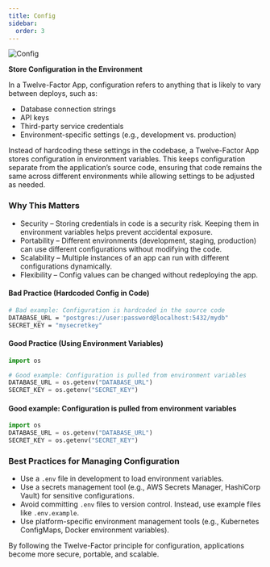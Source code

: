 ```yaml
---
title: Config
sidebar:
  order: 3
---
```


![Config](/img/12factor/3_config.webp)

**Store Configuration in the Environment**

In a Twelve-Factor App, configuration refers to anything that is likely to vary between deploys, such as:

- Database connection strings
- API keys
- Third-party service credentials
- Environment-specific settings (e.g., development vs. production)

Instead of hardcoding these settings in the codebase, a Twelve-Factor App stores configuration in environment variables. This keeps configuration separate from the application’s source code, ensuring that code remains the same across different environments while allowing settings to be adjusted as needed.

### Why This Matters

- Security – Storing credentials in code is a security risk. Keeping them in environment variables helps prevent accidental exposure.
- Portability – Different environments (development, staging, production) can use different configurations without modifying the code.
- Scalability – Multiple instances of an app can run with different configurations dynamically.
- Flexibility – Config values can be changed without redeploying the app.

#### Bad Practice (Hardcoded Config in Code)

```sh
# Bad example: Configuration is hardcoded in the source code
DATABASE_URL = "postgres://user:password@localhost:5432/mydb"
SECRET_KEY = "mysecretkey"
```
#### Good Practice (Using Environment Variables)

```python
import os

# Good example: Configuration is pulled from environment variables
DATABASE_URL = os.getenv("DATABASE_URL")
SECRET_KEY = os.getenv("SECRET_KEY")
```

#### Good example: Configuration is pulled from environment variables

```python
import os
DATABASE_URL = os.getenv("DATABASE_URL")
SECRET_KEY = os.getenv("SECRET_KEY")
```

### Best Practices for Managing Configuration

- Use a `.env` file in development to load environment variables.
- Use a secrets management tool (e.g., AWS Secrets Manager, HashiCorp Vault) for sensitive configurations.
- Avoid committing `.env` files to version control. Instead, use example files like `.env.example`.
- Use platform-specific environment management tools (e.g., Kubernetes ConfigMaps, Docker environment variables).

By following the Twelve-Factor principle for configuration, applications become more secure, portable, and scalable.